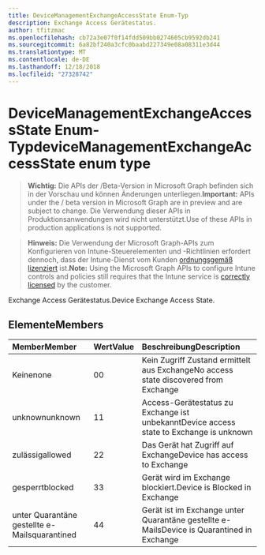 ```yaml
---
title: DeviceManagementExchangeAccessState Enum-Typ
description: Exchange Access Gerätestatus.
author: tfitzmac
ms.openlocfilehash: cb72a3e07f0f14fdd509bb0274605cb9592db241
ms.sourcegitcommit: 6a82bf240a3cfc0baabd227349e08a08311e3d44
ms.translationtype: MT
ms.contentlocale: de-DE
ms.lasthandoff: 12/18/2018
ms.locfileid: "27328742"
---
```

# <a name="devicemanagementexchangeaccessstate-enum-type"></a><span data-ttu-id="3629c-103">DeviceManagementExchangeAccessState Enum-Typ</span><span class="sxs-lookup"><span data-stu-id="3629c-103">deviceManagementExchangeAccessState enum type</span></span>

> <span data-ttu-id="3629c-104">**Wichtig:** Die APIs der /Beta-Version in Microsoft Graph befinden sich in der Vorschau und können Änderungen unterliegen.</span><span class="sxs-lookup"><span data-stu-id="3629c-104">**Important:** APIs under the / beta version in Microsoft Graph are in preview and are subject to change.</span></span> <span data-ttu-id="3629c-105">Die Verwendung dieser APIs in Produktionsanwendungen wird nicht unterstützt.</span><span class="sxs-lookup"><span data-stu-id="3629c-105">Use of these APIs in production applications is not supported.</span></span>

> <span data-ttu-id="3629c-106">**Hinweis:** Die Verwendung der Microsoft Graph-APIs zum Konfigurieren von Intune-Steuerelementen und -Richtlinien erfordert dennoch, dass der Intune-Dienst vom Kunden [ordnungsgemäß lizenziert](https://go.microsoft.com/fwlink/?linkid=839381) ist.</span><span class="sxs-lookup"><span data-stu-id="3629c-106">**Note:** Using the Microsoft Graph APIs to configure Intune controls and policies still requires that the Intune service is [correctly licensed](https://go.microsoft.com/fwlink/?linkid=839381) by the customer.</span></span>

<span data-ttu-id="3629c-107">Exchange Access Gerätestatus.</span><span class="sxs-lookup"><span data-stu-id="3629c-107">Device Exchange Access State.</span></span>
## <a name="members"></a><span data-ttu-id="3629c-108">Elemente</span><span class="sxs-lookup"><span data-stu-id="3629c-108">Members</span></span>
|<span data-ttu-id="3629c-109">Member</span><span class="sxs-lookup"><span data-stu-id="3629c-109">Member</span></span>|<span data-ttu-id="3629c-110">Wert</span><span class="sxs-lookup"><span data-stu-id="3629c-110">Value</span></span>|<span data-ttu-id="3629c-111">Beschreibung</span><span class="sxs-lookup"><span data-stu-id="3629c-111">Description</span></span>|
|:---|:---|:---|
|<span data-ttu-id="3629c-112">Keine</span><span class="sxs-lookup"><span data-stu-id="3629c-112">none</span></span>|<span data-ttu-id="3629c-113">0</span><span class="sxs-lookup"><span data-stu-id="3629c-113">0</span></span>|<span data-ttu-id="3629c-114">Kein Zugriff Zustand ermittelt aus Exchange</span><span class="sxs-lookup"><span data-stu-id="3629c-114">No access state discovered from Exchange</span></span>|
|<span data-ttu-id="3629c-115">unknown</span><span class="sxs-lookup"><span data-stu-id="3629c-115">unknown</span></span>|<span data-ttu-id="3629c-116">1</span><span class="sxs-lookup"><span data-stu-id="3629c-116">1</span></span>|<span data-ttu-id="3629c-117">Access-Gerätestatus zu Exchange ist unbekannt</span><span class="sxs-lookup"><span data-stu-id="3629c-117">Device access state to Exchange is unknown</span></span>|
|<span data-ttu-id="3629c-118">zulässig</span><span class="sxs-lookup"><span data-stu-id="3629c-118">allowed</span></span>|<span data-ttu-id="3629c-119">2</span><span class="sxs-lookup"><span data-stu-id="3629c-119">2</span></span>|<span data-ttu-id="3629c-120">Das Gerät hat Zugriff auf Exchange</span><span class="sxs-lookup"><span data-stu-id="3629c-120">Device has access to Exchange</span></span>|
|<span data-ttu-id="3629c-121">gesperrt</span><span class="sxs-lookup"><span data-stu-id="3629c-121">blocked</span></span>|<span data-ttu-id="3629c-122">3</span><span class="sxs-lookup"><span data-stu-id="3629c-122">3</span></span>|<span data-ttu-id="3629c-123">Gerät wird im Exchange blockiert.</span><span class="sxs-lookup"><span data-stu-id="3629c-123">Device is Blocked in Exchange</span></span>|
|<span data-ttu-id="3629c-124">unter Quarantäne gestellte e-Mails</span><span class="sxs-lookup"><span data-stu-id="3629c-124">quarantined</span></span>|<span data-ttu-id="3629c-125">4</span><span class="sxs-lookup"><span data-stu-id="3629c-125">4</span></span>|<span data-ttu-id="3629c-126">Gerät ist im Exchange unter Quarantäne gestellte e-Mails</span><span class="sxs-lookup"><span data-stu-id="3629c-126">Device is Quarantined in Exchange</span></span>|





